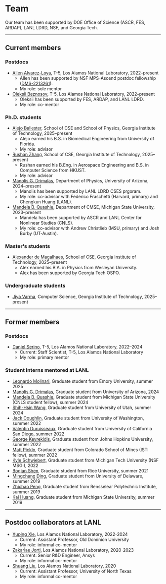 # Team

Our team has been supported by DOE Office of Science (ASCR, FES, ARDAP), LANL LDRD, NSF, and Georgia Tech. 

----

## Current members

### Postdocs
* [<ins>Allen Alvarez-Loya</ins>](https://scholar.google.com/citations?user=SU--HvcAAAAJ&hl=en), T-5, Los Alamos National Laboratory, 2022–present
    * Allen has been supported by NSF MPS-Ascend postdoc fellowship ([DMS-2213261](https://www.nsf.gov/awardsearch/showAward?AWD_ID=2213261)).
    * My role: sole mentor
* [<ins>Oleksii Beznosov</ins>](https://scholar.google.com/citations?user=GRvnZ4cAAAAJ&hl=en), T-5, Los Alamos National Laboratory, 2022–present
    * Oleksii has been supported by FES, ARDAP, and LANL LDRD.
    * My role: co-mentor

### Ph.D. students
* <ins>Alejo Ballester</ins>, School of CSE and School of Physics, Georgia Institute of Technology, 2025–present
    * Alejo earned his B.S. in Biomedical Engineering from University of Florida.
    * My role: advisor
* [<ins>Rushan Zhang</ins>](https://rzhangbq.github.io/), School of CSE, Georgia Institute of Technology, 2025–present
    * Rushan earned his B.Eng. in Aerospace Engineering and B.S. in Computer Science from HKUST.
    * My role: advisor
* <ins>Manolis G. Drimalas</ins>, Department of Physics, University of Arizona, 2024–present
    * Manolis has been supported by LANL LDRD CSES prgoram.
    * My role: co-advisor with Federico Fraschetti (Harvard, primary) and Chengkun Huang (LANL).
* <ins>Mandela B. Quashie</ins>, Department of CMSE, Michigan State University, 2023–present
    * Mandela has been supported by ASCR and LANL Center for Nonlinear Studies (CNLS).
    * My role: co-advisor with Andrew Christlieb (MSU, primary) and Josh Burby (UT-Austin).

### Master's students
* <ins>Alexander de Magalhaes</ins>, School of CSE, Georgia Institute of Technology, 2025–present
    * Alex earned his B.A. in Physics from Wesleyan University.
    * Alex has been supported by Georgia Tech OSPO.

### Undergraduate students
* <ins>Jiya Varma</ins>, Computer Science, Georgia Institute of Technology, 2025–present

----

## Former members

### Postdocs
* [<ins>Daniel Serino</ins>](https://scholar.google.com/citations?user=TUTN7asAAAAJ&hl=en), T-5, Los Alamos National Laboratory, 2022–2024
    * Current: Staff Scientist, T-5, Los Alamos National Laboratory
    * My role: primary mentor

### Student interns mentored at LANL
* <ins>Leonardo Molinari</ins>, Graduate student from Emory University, summer 2025
* <ins>Manolis G. Drimalas</ins>, Graduate student from University of Arizona, 2024
* <ins>Mandela B. Quashie</ins>, Graduate student from Michigan State University (CNLS student fellow), summer 2024
* <ins>Shih-Hsin Wang</ins>, Graduate student from University of Utah, summer 2024
* <ins>Jack Coughlin</ins>, Graduate student from University of Washington, summer 2022
* <ins>Valentin Duruisseaux</ins>, Graduate student from University of California San Diego, summer 2022
* <ins>George Kevrekidis</ins>, Graduate student from Johns Hopkins University, summer 2022
* <ins>Matt Picklo</ins>, Graduate student from Colorado School of Mines (ISTI fellow), summer 2022
* <ins>Kyle Schwiebert</ins>, Graduate student from Michigan Tech University (NSF MSGI), 2022
* <ins>Boqian Shen</ins>, Graduate student from Rice University, summer 2021
* <ins>Mingchang Ding</ins>, Graduate student from University of Delaware, summer 2019
* [<ins>Zhichao Peng</ins>](https://zhichaopengmath.github.io/), Graduate student from Rensselear Polytechnic Institute, summer 2019
* <ins>Kai Huang</ins>, Graduate student from Michigan State University, summer 2019

---- 

## Postdoc collaborators at LANL
* [<ins>Xuping Xie</ins>](https://www.lions.odu.edu/~xxie/), Los Alamos National Laboratory, 2022-2024
    * Current: Assistant Professor, Old Dominion University
    * My role: informal co-mentor
* <ins>Zakariae Jorti</ins>, Los Alamos National Laboratory, 2020-2023
    * Current: Senior R&D Engineer, Ansys
    * My role: informal co-mentor
* [<ins>Shuang Liu</ins>](https://sites.math.unt.edu/~shuangliu/), Los Alamos National Laboratory, 2020
    * Current: Assistant Professor, University of North Texas
    * My role: informal co-mentor
